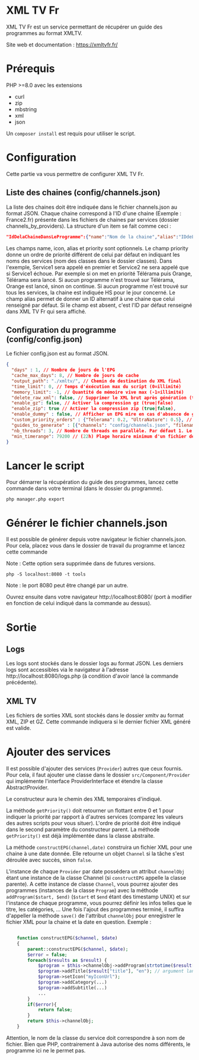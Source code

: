 # XML TV Fr

XML TV Fr est un service permettant de récupérer un guide des programmes au format XMLTV.

Site web et documentation : https://xmltvfr.fr/


# Prérequis

PHP >=8.0 avec les extensions
 - curl
 - zip
 - mbstring
 - xml
 - json
 
Un `composer install` est requis pour utiliser le script.  

# Configuration

Cette partie va vous permettre de configurer XML TV Fr.

## Liste des chaines (config/channels.json)

La liste des chaines doit être indiquée dans le fichier channels.json au format JSON. Chaque chaine correspond à l'ID d'une chaine (Exemple : France2.fr) présente dans les fichiers de chaines par services (dossier channels_by_providers).
La structure d'un item se fait comme ceci :
```json
"IdDelaChaineDansLeProgramme":{"name":"Nom de la chaine","alias":"IDdeLaChaineDansLeXMLTV", "icon":"http://icone de la chaine","priority":["Service1","Service2"]}
```
Les champs name, icon, alias et priority sont optionnels. 
Le champ priority donne un ordre de priorité différent de celui par défaut en indiquant les noms des services (nom des classes dans le dossier classes). Dans l'exemple, Service1 sera appelé en premier et Service2 ne sera appelé que si Service1 échoue. Par exemple si on met en priorité Télérama puis Orange, Télérama sera lancé. Si aucun programme n'est trouvé sur Télérama, Orange est lancé, sinon on continue. Si aucun programme n'est trouvé sur tous les services, la chaine est indiquée HS pour le jour concerné.
Le champ alias permet de donner un ID alternatif à une chaine que celui renseigné par défaut. Si le champ est absent, c'est l'ID par défaut renseigné dans XML TV Fr qui sera affiché.
## Configuration du programme (config/config.json)

Le fichier config.json est au format JSON. 
```json
{
  "days" : 1, // Nombre de jours de l'EPG
  "cache_max_days": 8, // Nombre de jours de cache
  "output_path": "./xmltv/", // Chemin de destination du XML final
  "time_limit": 0, // Temps d'éxécution max du script (0=illimité)
  "memory_limit": -1, // Quantité de mémoire vive max (-1=illimité)
  "delete_raw_xml": false, // Supprimer le XML brut après génération (true|false)
  "enable_gz": false, // Activer la compression gz (true|false)
  "enable_zip": true // Activer la compression zip (true|false),
  "enable_dummy" : false, // Afficher un EPG mire en cas d'absence de guide pour une chaine 
  "custom_priority_orders" : {"Telerama": 0.2, "UltraNature": 0.5}, // Modifier l'ordre de priorité pour certains services globalement
  "guides_to_generate" : [{"channels": "config/channels.json", "filename": "xmltv.xml"}] // liste des XML à générer. Pour chaque élément, `channels` indique le fichier des chaines et `filename` le nom du fichier de sortie,
  "nb_threads": 3, // Nombre de threads en parallèle. Par défaut 1. Le multithreading nécessite la possibilité d'utiliser shell
  "min_timerange": 79200 // (22h) Plage horaire minimum d'un fichier de cache pour qu'il soit considéré complet (évite les fichiers partiels). 
}
```

# Lancer le script
Pour démarrer la récupération du guide des programmes, lancez cette commande dans votre terminal (dans le dossier du programme).
```shell
php manager.php export
```
# Générer le fichier channels.json
Il est possible de générer depuis votre navigateur le fichier channels.json. Pour cela, placez vous dans le dossier de travail du programme et lancez cette commande

Note : Cette option sera supprimée dans de futures versions.
```shell
php -S localhost:8080 -t tools
```
Note : le port 8080 peut être changé par un autre.

Ouvrez ensuite dans votre navigateur http://localhost:8080/ (port à modifier en fonction de celui indiqué dans la commande au dessus).
# Sortie

## Logs
Les logs sont stockés dans le dossier logs au format JSON. Les derniers logs sont accessibles via le navigateur à l'adresse http://localhost:8080/logs.php (à condition d'avoir lancé la commande précédente).
## XML TV
Les fichiers de sorties XML sont stockés dans le dossier xmltv au format XML, ZIP et GZ.
Cette commande indiquera si le dernier fichier XML généré est valide.

# Ajouter des services

Il est possible d'ajouter des services (`Provider`) autres que ceux fournis. Pour cela, il faut ajouter une classe dans le dossier `src/Component/Provider` qui implémente l'interface ProviderInterface et étendre la classe AbstractProvider. 

Le constructeur aura le chemin des XML temporaires d'indiqué.

La méthode `getPriority()` doit retourner un flottant entre 0 et 1 pour indiquer la priorité par rapport à d'autres services (comparez les valeurs des autres scripts pour vous situer). L'ordre de priorité doit être indiqué dans le second paramètre du constructeur parent. La méthode `getPriority()` est déjà implémentée dans la classe abstraite.

La méthode   `constructEPG(channel,date)` construira un fichier XML pour une chaine à une date donnée. Elle retourne un objet `Channel` si la tâche s'est déroulée avec succès, sinon `false`.

L'instance de chaque `Provider` par date possédera un attribut `channelObj` étant une instance de la classe Channel (si `constructEPG` appelle la classe parente). A cette instance de classe `Channel`, vous pourrez ajouter des programmes (instances de la classe `Program`) avec la méthode `addProgram($start, $end)` (`$start` et `$end` étant des timestamp UNIX) et sur l'instance de chaque programme, vous pourrez définir les infos telles que le titre, les catégories, ... Une fois l'ajout des programmes terminé, il suffira d'appeller la méthode `save()` de l'attribut `channelObj` pour enregistrer le fichier XML pour la chaine et la date en question.
Exemple :
```php

    function constructEPG($channel, $date)
    {
        parent::constructEPG($channel, $date);
        $error = false;
        foreach($results as $result) {
            $program = $this->channelObj->addProgram(strtotime($result['start']), strtotime($result['end']));
            $program->addTitle($result["title"], "en"); // argument langue optionnel, par defaut = "fr"
            $program->setIcon("myIconUrl");
            $program->addCategory(...)
            $program->addSubtitle(...)
            ...
        }
        if($error){
            return false;
        }
        return $this->channelObj;
    }
```

Attention, le nom de la classe du service doit correspondre à son nom de fichier. Bien que PHP, contrairement à Java autorise des noms différents, le programme ici ne le permet pas.

